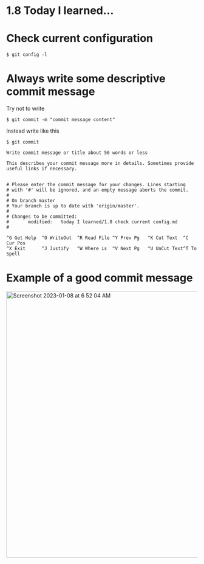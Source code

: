 # 1.8 Today I learned...

# Check current configuration

```
$ git config -l
```


# Always write some descriptive commit message

Try not to write 

```
$ git commit -m "commit message content"
```

Instead write like this

```
$ git commit
```

```
Write commit message or title about 50 words or less

This describes your commit message more in details. Sometimes provide useful links if necessary.


# Please enter the commit message for your changes. Lines starting
# with '#' will be ignored, and an empty message aborts the commit.
#
# On branch master
# Your branch is up to date with 'origin/master'.
#
# Changes to be committed:
#       modified:   today I learned/1.8 check current config.md
#

^G Get Help  ^O WriteOut  ^R Read File ^Y Prev Pg   ^K Cut Text  ^C Cur Pos   
^X Exit      ^J Justify   ^W Where is  ^V Next Pg   ^U UnCut Text^T To Spell 
```

# Example of a good commit message
<img width="700" alt="Screenshot 2023-01-08 at 6 52 04 AM" src="https://user-images.githubusercontent.com/96529477/211200610-6aeb6c63-13e7-476a-8728-34a35fda4d54.png">
